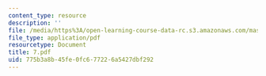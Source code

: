 ```yaml
---
content_type: resource
description: ''
file: /media/https%3A/open-learning-course-data-rc.s3.amazonaws.com/mas-666-developmental-entrepreneurship-fall-2003/775b3a8b45fe0fc677226a5427dbf292_7.pdf
file_type: application/pdf
resourcetype: Document
title: 7.pdf
uid: 775b3a8b-45fe-0fc6-7722-6a5427dbf292
---
```

